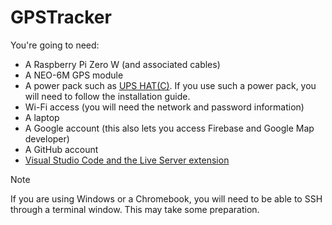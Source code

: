 # GPSTracker

You're going to need:
- A Raspberry Pi Zero W (and associated cables)
- A NEO-6M GPS module
- A power pack such as [UPS HAT(C)](https://www.waveshare.com/wiki/UPS_HAT_(C)). If you use such a power pack, you will need to follow the installation guide.
- Wi-Fi access (you will need the network and password information)
- A laptop 
- A Google account (this also lets you access Firebase and Google Map developer)
- A GitHub account
- [Visual Studio Code and the Live Server extension](https://code.visualstudio.com)

> [!NOTE]  
> If you are using Windows or a Chromebook, you will need to be able to SSH through a terminal window. This may take some preparation. 
